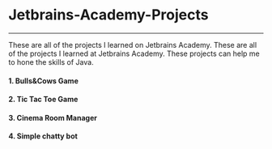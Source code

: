 # Jetbrains-Academy-Projects
-----------------------------------

These are all of the projects I learned on Jetbrains Academy. These are all of the projects I learned at Jetbrains Academy.  These projects can help me to hone the skills of Java.

#### 1. Bulls&Cows Game

#### 2. Tic Tac Toe Game

#### 3. Cinema Room Manager

#### 4. Simple chatty bot
